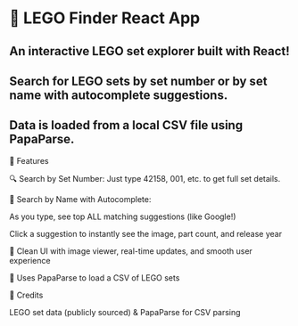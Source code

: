 # 🧱 LEGO Finder React App
## An interactive LEGO set explorer built with React!
## Search for LEGO sets by set number or by set name with autocomplete suggestions.
## Data is loaded from a local CSV file using PapaParse.

🚀 Features

🔍 Search by Set Number: Just type 42158, 001, etc. to get full set details.

🧠 Search by Name with Autocomplete:

As you type, see top ALL matching suggestions (like Google!)

Click a suggestion to instantly see the image, part count, and release year

🎨 Clean UI with image viewer, real-time updates, and smooth user experience

🧾 Uses PapaParse to load a CSV of LEGO sets

🙌 Credits

LEGO set data (publicly sourced) & PapaParse for CSV parsing


